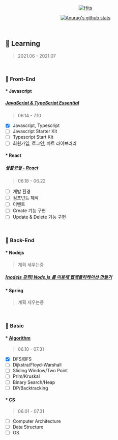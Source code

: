 <div align=center>
	
  [![Hits](https://hits.seeyoufarm.com/api/count/incr/badge.svg?url=https%3A%2F%2Fgithub.com%2Fzzsza)](https://hits.seeyoufarm.com) 
	
  [![Anurag's github stats](https://github-readme-stats.vercel.app/api?username=seongaeee)](https://github.com/anuraghazra/github-readme-stats)

</div>
  
<!--
**seongaeee/seongaeee** is a ✨ _special_ ✨ repository because its `README.md` (this file) appears on your GitHub profile.

Here are some ideas to get you started:

- 🔭 I’m currently working on ...
- 🌱 I’m currently learning ...
- 👯 I’m looking to collaborate on ...
- 🤔 I’m looking for help with ...
- 💬 Ask me about ...
- 📫 How to reach me: ...
- 😄 Pronouns: ...
- ⚡ Fun fact: ...
-->

<br>

## 🌱 Learning
> 2021.06 - 2021.07

<br>

### 📝 Front-End

#### * Javascript

##### [JavaScript & TypeScript Essential](https://fastcampus.co.kr/dev_academy_kmt1)
> 06.14 - 7.10
- [x] Javascript, Typescript
- [ ] Javascript Starter Kit
- [ ] Typescript Start Kit
- [ ] 회원가입, 로그인, 차트 라이브러리
  
#### * React

##### [생활코딩 - React](https://www.inflearn.com/course/react-%EC%83%9D%ED%99%9C%EC%BD%94%EB%94%A9/dashboard)
> 06.18 - 06.22
- [ ] 개발 환경
- [ ] 컴포넌트 제작
- [ ] 이벤트
- [ ] Create 기능 구현
- [ ] Update & Delete 기능 구현

<br>

### 📝 Back-End

#### * Nodejs 
> 계획 세우는중

##### [[nodejs 강좌] Node.js 를 이용해 웹애플리케이션 만들기](https://www.inflearn.com/course/nodejs-%EA%B0%95%EC%A2%8C-%EC%83%9D%ED%99%9C%EC%BD%94%EB%94%A9#curriculum)

#### * Spring
> 계획 세우는중

<br>

### 📝 Basic

#### * [Algorithm](https://github.com/seongaeee/Algo-Study)
> 06.10 - 07.31
- [x] DFS/BFS
- [ ] Dijkstra/Floyd-Warshall
- [ ] Sliding Window/Two Point
- [ ] Prim/Kruskal
- [ ] Binary Search/Heap
- [ ] DP/Backtracking

#### * [CS](https://github.com/seongaeee/CS-Study)
> 06.01 - 07.31
- [ ] Computer Architecture
- [ ] Data Structure
- [ ] OS
